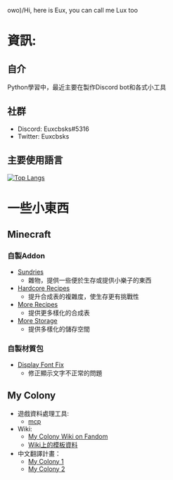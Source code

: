 owo)/Hi, here is Eux, you can call me Lux too

# 資訊:
## 自介
Python學習中，最近主要在製作Discord bot和各式小工具
## 社群
* Discord: Euxcbsks#5316
* Twitter: Euxcbsks
## 主要使用語言
[![Top Langs](https://github-readme-stats.vercel.app/api/top-langs/?username=euxcbsks&exclude_repo=My-Colony-Wiki_template-and-module,My-Colony_Translation,My-Colony-2_Translation&layout=compact)](https://github.com/anuraghazra/github-readme-stats)

# 一些小東西
## Minecraft
### 自製Addon
* [Sundries](https://github.com/lux-ray/Sundries)
  * 雜物，提供一些便於生存或提供小樂子的東西
* [Hardcore Recipes](https://github.com/lux-ray/Hardcore-Recipes)
  * 提升合成表的複雜度，使生存更有挑戰性
* [More Recipes](https://github.com/lux-ray/More-Recipes)
  * 提供更多樣化的合成表
* [More Storage](https://github.com/lux-ray/More-Storage)
  * 提供多樣化的儲存空間

### 自製材質包
* [Display Font Fix](https://github.com/lux-ray/Display-Font-Fix)
  * 修正顯示文字不正常的問題

## My Colony
* 遊戲資料處理工具:
  * [mcp](https://github.com/Euxcbsks/mcp/releases)
* Wiki:
  * [My Colony Wiki on Fandom](https://my-colony.fandom.com/wiki/My_Colony_Wiki)
  * [Wiki上的模板資料](https://github.com/Euxcbsks/My-Colony-Wiki_template-and-module)
* 中文翻譯計畫：
  * [My Colony 1](https://github.com/Euxcbsks/My-Colony_Translation)
  * [My Colony 2](https://github.com/Euxcbsks/My-Colony-2_Translation)
